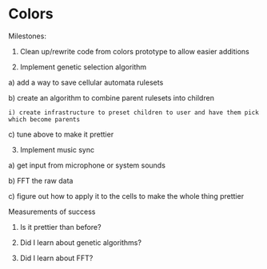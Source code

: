# Colors
Milestones:

1) Clean up/rewrite code from colors prototype to allow easier additions

2) Implement genetic selection algorithm

  a) add a way to save cellular automata rulesets
  
  b) create an algorithm to combine parent rulesets into children
  
    i) create infrastructure to preset children to user and have them pick which become parents
    
  c) tune above to make it prettier
  
3) Implement music sync

  a) get input from microphone or system sounds
  
  b) FFT the raw data
  
  c) figure out how to apply it to the cells to make the whole thing prettier
  
  
Measurements of success

1) Is it prettier than before?

2) Did I learn about genetic algorithms?

3) Did I learn about FFT?

